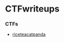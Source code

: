 # CTFwriteups

### CTFs
- [riceteacatpanda](https://github.com/C4MELMAN/CTFwriteups/tree/master/riceteacatpanda)
